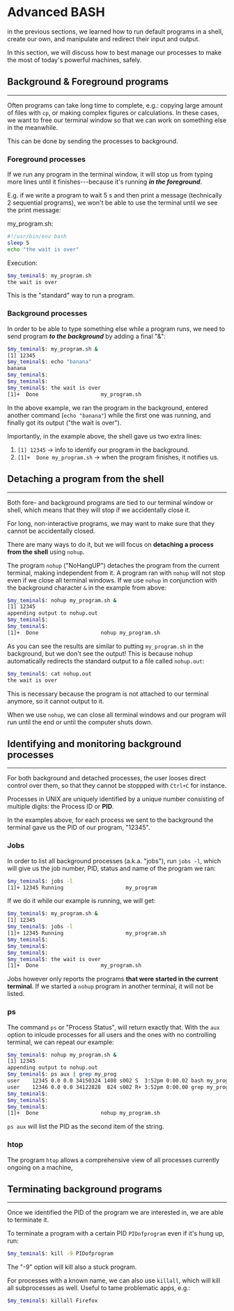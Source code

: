 # Advanced BASH

in the previous sections, we learned how to run default programs in a shell, create our own, and manipulate and redirect their input and output.

In this section, we will discuss how to best manage our processes to make the most of today's powerful machines, safely.

## Background & Foreground programs
---
Often programs can take long time to complete, e.g.: copying large amount of files with `cp`, or making complex figures or calculations. In these cases, we want to free our terminal window so that we can work on something else in the meanwhile.

This can be done by sending the processes to background.

### Foreground processes
If we run any program in the terminal window, it will stop us from typing more lines until it finishes---because it's running ***in the foreground***.

E.g. if we write a program to wait 5 s and then print a message (technically 2 sequential programs), we won't be able to use the terminal until we see the print message:

my_program.sh:
```bash
#!/usr/bin/env bash
sleep 5
echo "the wait is over"
```

Execution:
```bash
$my_teminal$: my_program.sh
the wait is over
```
This is the "standard" way to run a program.


### Background processes
In order to be able to type something else while a program runs, we need to send program ***to the background*** by adding a final "&":

```bash
$my_teminal$: my_program.sh &
[1] 12345
$my_teminal$: echo "banana"
banana
$my_teminal$:
$my_teminal$:
$my_teminal$: the wait is over
[1]+  Done                    my_program.sh
```
In the above example, we ran the program in the background, entered another command (`echo "banana"`) while the first one was running, and finally got its output ("the wait is over").

Importantly, in the example above, the shell gave us two extra lines:
1. `[1] 12345` -> info  to identify our program in the background.
2. ``[1]+  Done my_program.sh`` -> when the program finishes, it notifies us.

## Detaching a program from the shell
---
Both fore- and background programs are tied to our terminal window or shell, which means that they will stop if we accidentally close it.

For long, non-interactive programs, we may want to make sure that they cannot be accidentally closed.

There are many ways to do it, but we will focus on **detaching a process from the shell** using `nohup`.

The program `nohup` ("NoHangUP") detaches the program from the current terminal, making independent from it. A program ran with `nohup` will not stop even if we close all terminal windows. If we use `nohup` in conjunction with the background character `&` in the example from above:
```bash
$my_teminal$: nohup my_program.sh &
[1] 12345
appending output to nohup.out
$my_teminal$:
$my_teminal$:
[1]+  Done                    nohup my_program.sh
```
As you can see the results are similar to putting `my_program.sh` in the background, but we don't see the output! This is because nohup automatically redirects the standard output to a file called `nohup.out`:

```bash
$my_teminal$: cat nohup.out
the wait is over
```
This is necessary because the program is not attached to our terminal anymore, so it cannot output to it.

When we use `nohup`, we can close all terminal windows and our program will run until the end or until the computer shuts down.

## Identifying and monitoring background processes
---
For both background and detached processes, the user looses direct control over them, so that they cannot be stoppped with `Ctrl+C` for instance.

Processes in UNIX are uniquely identified by a unique number consisting of multiple digits: the Process ID or **PID**.

In the examples above, for each process we sent to the background the terminal gave us the PID of our program, "12345".

### Jobs
In order to list all background processes (a.k.a. "jobs"), run `jobs -l`, which will give us the job number, PID, status and name of the program we ran:

```bash
$my_teminal$: jobs -l
[1]+ 12345 Running                    my_program
```

If we do it while our example is running, we will get:

```bash
$my_teminal$: my_program.sh &
[1] 12345
$my_teminal$: jobs -l
[1]+ 12345 Running                    my_program.sh
$my_teminal$:
$my_teminal$:
$my_teminal$:
$my_teminal$: the wait is over
[1]+  Done                    my_program.sh
```

Jobs however only reports the programs **that were started in the current terminal**. If we started a `nohup` program in another terminal, it will not be listed.

### ps
The command `ps` or "Process Status", will return exactly that. With the `aux` option to inlcude processes for all users and the ones with no controlling terminal, we can repeat our example:
```bash
$my_teminal$: nohup my_program.sh &
[1] 12345
appending output to nohup.out
$my_teminal$: ps aux | grep my_prog
user    12345 0.0 0.0 34150324 1408 s002 S  3:52pm 0:00.02 bash my_program.sh
user    12346 0.0 0.0 34122828  824 s002 R+ 3:52pm 0:00.00 grep my_prog
$my_teminal$:
$my_teminal$:
$my_teminal$:
[1]+  Done                    nohup my_program.sh
```
`ps aux` will list the PID as the second item of the string.

### htop
The program `htop` allows a comprehensive view of all processes currently ongoing on a machine,

## Terminating background programs
---
Once we identified the PID of the program we are interested in, we are able to terminate it.

To terminate a program with a certain PID `PIDofprogram` even if it's hung up, run:
```bash
$my_teminal$: kill -9 PIDofprogram
```

The "-9" option will kill also a stuck program.

For processes with a known name, we can also use `killall`, which will kill all subprocesses as well. Useful to tame problematic apps, e.g.:
```bash
$my_teminal$: killall Firefox
```
